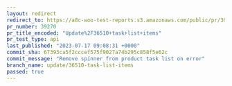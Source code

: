 ```yaml
---
layout: redirect
redirect_to: https://a8c-woo-test-reports.s3.amazonaws.com/public/pr/39270/api/index.html
pr_number: 39270
pr_title_encoded: "Update%2F36510+task+list+items"
pr_test_type: api
last_published: "2023-07-17 09:08:31 +0000"
commit_sha: 67393ca5f2cccef575f9027a74b295c858f5e62c
commit_message: "Remove spinner from product task list on error"
branch_name: update/36510-task-list-items
passed: true
---
```


